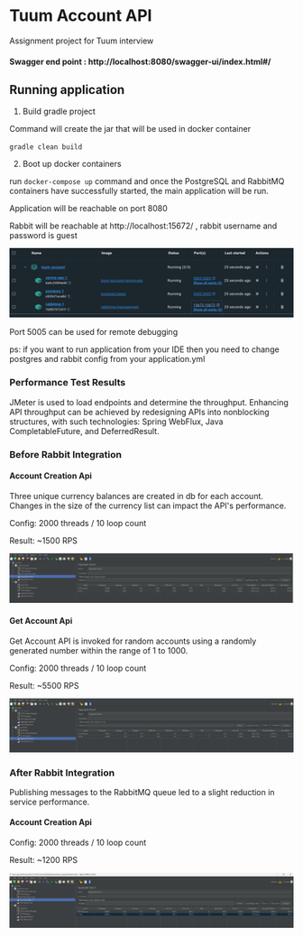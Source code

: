 # Tuum Account API

Assignment project for Tuum interview

#### Swagger end point : http://localhost:8080/swagger-ui/index.html#/

## Running application

1. Build gradle project

Command will create the jar that will be used in docker container

`gradle clean build`

2. Boot up docker containers

run `docker-compose up` command and once the PostgreSQL and RabbitMQ containers have successfully started, the main application will be run.

Application will be reachable on port 8080

Rabbit will be reachable at http://localhost:15672/ , rabbit username and password is guest 

![img.png](img.png)

Port 5005 can be used for remote debugging

ps: if you want to run application from your IDE then you need to change postgres and rabbit config from your application.yml



### Performance Test Results

JMeter is used to load endpoints and determine the throughput. 
Enhancing API throughput can be achieved by redesigning APIs into nonblocking structures, with such technologies: Spring WebFlux, Java CompletableFuture, and DeferredResult.

### Before Rabbit Integration

#### Account Creation Api

Three unique currency balances are created in db for each account. Changes in the size of the currency list can impact the API's performance.

Config: 2000 threads / 10 loop count

Result: ~1500 RPS

![img_create_account.png](img_create_account.png)

#### Get Account Api

Get Account API is invoked for random accounts using a randomly generated number within the range of 1 to 1000.

Config: 2000 threads / 10 loop count

Result: ~5500 RPS

![img_get_account.png](img_get_account.png)


### After Rabbit Integration


Publishing messages to the RabbitMQ queue led to a slight reduction in service performance.

#### Account Creation Api

Config: 2000 threads / 10 loop count

Result: ~1200 RPS

![img_create_account_with_rabbit.png](img_create_account_with_rabbit.png)